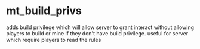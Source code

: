 # mt_build_privs
<p>adds build privilege which will allow server to grant interact without allowing players to build or mine if they don't have build privilege. useful for server which require players to read the rules</p>
